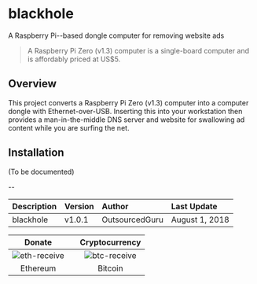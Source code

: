 # blackhole
A Raspberry Pi--based dongle computer for removing website ads

> A Raspberry Pi Zero (v1.3) computer is a single-board computer and is affordably priced at US$5.

## Overview
This project converts a Raspberry Pi Zero (v1.3) computer into a computer dongle with Ethernet-over-USB. Inserting this into your workstation then provides a man-in-the-middle DNS server and website for swallowing ad content while you are surfing the net.

## Installation
(To be documented)

--

|Description|Version|Author|Last Update|
|:---|:---|:---|:---|
|blackhole|v1.0.1|OutsourcedGuru|August 1, 2018|

|Donate||Cryptocurrency|
|:-----:|---|:--------:|
| ![eth-receive](https://user-images.githubusercontent.com/15971213/40564950-932d4d10-601f-11e8-90f0-459f8b32f01c.png) || ![btc-receive](https://user-images.githubusercontent.com/15971213/40564971-a2826002-601f-11e8-8d5e-eeb35ab53300.png) |
|Ethereum||Bitcoin|
